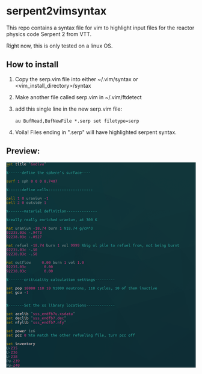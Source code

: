 # serpent2vimsyntax
This repo contains a syntax file for vim to highlight  input files for the reactor physics code Serpent 2 from VTT.

Right now, this is only tested on a linux OS.

## How to install
1. Copy the serp.vim file into either ~/.vim/syntax or <vim_install_directory>/syntax
2. Make another file called serp.vim in ~/.vim/ftdetect
3. add this single line in the new serp.vim file:

    `au BufRead,BufNewFile *.serp set filetype=serp`
    
4. Voila! Files ending in ".serp" will have highlighted serpent syntax.
    
## Preview:

![preview!](preview.png "Title")

    

